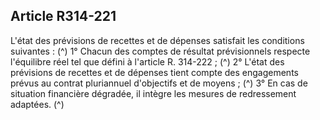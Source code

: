 ## Article R314-221

L'état des prévisions de recettes et de dépenses satisfait les conditions suivantes : (^)
1° Chacun des comptes de résultat prévisionnels respecte l'équilibre réel tel que défini à l'article R. 314-222 ; (^)
2° L'état des prévisions de recettes et de dépenses tient compte des engagements prévus au contrat
pluriannuel d'objectifs et de moyens ; (^)
3° En cas de situation financière dégradée, il intègre les mesures de redressement adaptées. (^)

